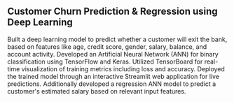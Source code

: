 ## Customer Churn Prediction & Regression using Deep Learning

Built a deep learning model to predict whether a customer will exit the bank, based on features like age, credit score, gender, salary, balance, and account activity.
Developed an Artificial Neural Network (ANN) for binary classification using TensorFlow and Keras.
Utilized TensorBoard for real-time visualization of training metrics including loss and accuracy.
Deployed the trained model through an interactive Streamlit web application for live predictions.
Additionally developed a regression ANN model to predict a customer's estimated salary based on relevant input features.




